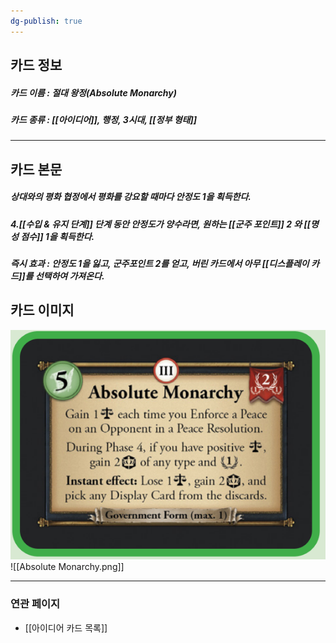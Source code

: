 ```yaml
---
dg-publish: true
---
```

## 카드 정보
##### 카드 이름 : 절대 왕정(Absolute Monarchy)
##### 카드 종류 : [[아이디어]], 행정, 3시대, [[정부 형태]]
---
## 카드 본문
##### 상대와의 평화 협정에서 평화를 강요할 때마다 안정도 1을 획득한다.
##### 4.[[수입 & 유지 단계]] 단계 동안 안정도가 양수라면, 원하는 [[군주 포인트]] 2 와 [[명성 점수]] 1을 획득한다.
##### *즉시 효과* : 안정도 1을 잃고, 군주포인트 2를 얻고, 버린 카드에서 아무 [[디스플레이 카드]]를 선택하여 가져온다.

## 카드 이미지
<img src="\Assets\Absolute Monarchy.png"/>
![[Absolute Monarchy.png]]

--- 

### 연관 페이지
- [[아이디어 카드 목록]]
